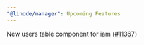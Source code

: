 ```yaml
---
"@linode/manager": Upcoming Features
---
```


New users table component for iam ([#11367](https://github.com/linode/manager/pull/11367))
